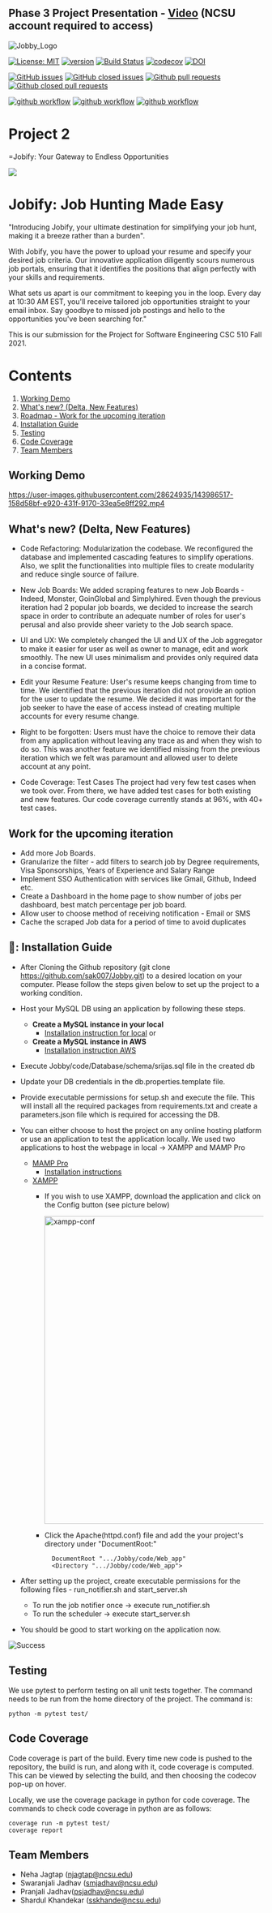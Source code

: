 ## Phase 3 Project Presentation - [Video](https://drive.google.com/file/d/1KCsdtXT9xtVYV2-zRX0HUUuTJPHlqG4b/view?usp=sharing) (NCSU account required to access)

![Jobby_Logo](https://user-images.githubusercontent.com/25822636/143766903-78c31e5e-508d-42fa-8313-c741d278f476.jpg)


[![License: MIT](https://img.shields.io/badge/License-MIT-yellow.svg)](https://opensource.org/licenses/MIT)
[![version](https://img.shields.io/badge/version-3.0-blue)](https://github.com/sak007/Jobby/releases/tag/v3.0)
[![Build Status](https://circleci.com/gh/sak007/Jobby/tree/main.svg?style=svg)](https://circleci.com/gh/sak007/Jobby/tree/main)
[![codecov](https://codecov.io/gh/sak007/Jobby/branch/main/graph/badge.svg?token=Z9MGKKAXN6)](https://codecov.io/gh/sak007/Jobby)
[![DOI](https://zenodo.org/badge/426291746.svg)](https://zenodo.org/badge/latestdoi/426291746)

[![GitHub issues](https://img.shields.io/github/issues/sak007/Jobby)](https://github.com/sak007/Jobby/issues?q=is%3Aopen+is%3Aissue)
[![GitHub closed issues](https://img.shields.io/github/issues-closed/Swaranjali167/Jobify)](https://github.com/Swaranjali167/Jobify/issues?q=is%3Aissue+is%3Aclosed)
[![Github pull requests](https://img.shields.io/github/issues-pr/sak007/Jobby)](https://github.com/sak007/Jobby/pulls)
[![Github closed pull requests](https://img.shields.io/github/issues-pr-closed/Swaranjali167/Jobify)](https://github.com/Swaranjali167/Jobify/pulls?q=is%3Apr+is%3Aclosed)

[![github workflow](https://github.com/sak007/Jobby/actions/workflows/style_checker.yml/badge.svg)](https://github.com/sak007/Jobby/actions/workflows/style_checker.yml)
[![github workflow](https://github.com/sak007/Jobby/actions/workflows/main.yml/badge.svg)](https://github.com/sak007/Jobby/actions/workflows/main.yml)
[![github workflow](https://github.com/sak007/Jobby/actions/workflows/code_cov.yml/badge.svg)](https://github.com/sak007/Jobby/actions/workflows/code_cov.yml)


# Project 2
=Jobify: Your Gateway to Endless Opportunities

![](https://media.giphy.com/media/12df9hrmdliYc8/giphy.gif)


# Jobify: Job Hunting Made Easy
"Introducing Jobify, your ultimate destination for simplifying your job hunt, making it a breeze rather than a burden".

With Jobify, you have the power to upload your resume and specify your desired job criteria. Our innovative application diligently scours numerous job portals, ensuring that it identifies the positions that align perfectly with your skills and requirements.

What sets us apart is our commitment to keeping you in the loop. Every day at 10:30 AM EST, you'll receive tailored job opportunities straight to your email inbox. Say goodbye to missed job postings and hello to the opportunities you've been searching for."

This is our submission for the Project for Software Engineering CSC 510 Fall 2021.

# Contents
  <ol>
    <li><a href="#working-demo">Working Demo</a></li>
    <li><a href="#whats-new-delta-new-features">What's new? (Delta, New Features)</a></li>
    <li><a href="#work-for-the-upcoming-iteration">Roadmap - Work for the upcoming iteration</a></li>
    <li><a href="#-installation-guide">Installation Guide</a></li>
    <li><a href="#testing">Testing</a></li>
    <li><a href="#code-coverage">Code Coverage</a></li>
    <li><a href="#team-members">Team Members</a></li>
  </ol>

## Working Demo

https://user-images.githubusercontent.com/28624935/143986517-158d58bf-e920-431f-9170-33ea5e8ff292.mp4


## What's new? (Delta, New Features)
- Code Refactoring: Modularization the codebase. We reconfigured the database and implemented cascading features to simplify operations. Also, we split the functionalities into multiple files to create modularity and reduce single source of failure.

- New Job Boards: We added scraping features to new Job Boards - Indeed, Monster, GoinGlobal and Simplyhired. Even though the previous iteration had 2 popular job boards, we decided to increase the search space in order to contribute an adequate number of roles for user's perusal and also provide sheer variety to the Job search space.

- UI and UX: We completely changed the UI and UX of the Job aggregator to make it easier for user as well as owner to manage, edit and work smoothly. The new UI uses minimalism and provides only required data in a concise format.

- Edit your Resume Feature: User's resume keeps changing from time to time. We identified that the previous iteration did not provide an option for the user to update the resume. We decided it was important for the job seeker to have the ease of access instead of creating multiple accounts for every resume change.

- Right to be forgotten: Users must have the choice to remove their data from any application without leaving any trace as and when they wish to do so. This was another feature we identified missing from the previous iteration which we felt was paramount and allowed user to delete account at any point.

- Code Coverage: Test Cases The project had very few test cases when we took over. From there, we have added test cases for both existing and new features. Our code coverage currently stands at 96%, with 40+ test cases.

## Work for the upcoming iteration

- Add more Job Boards.
- Granularize the filter - add filters to search job by Degree requirements, Visa Sponsorships, Years of Experience and Salary Range
- Implement SSO Authentication with services like Gmail, Github, Indeed etc.
- Create a Dashboard in the home page to show number of jobs per dashboard, best match percentage per job board.
- Allow user to choose method of receiving notification - Email or SMS
- Cache the scraped Job data for a period of time to avoid duplicates

🔱: Installation Guide
---
- After Cloning the Github repository (git clone https://github.com/sak007/Jobby.git) to a desired location on your computer. Please follow the steps given below to set up the project to a working condition.
- Host your MySQL DB using an application by following these steps.
  * **Create a MySQL instance in your local** 
    + [Installation instruction for local](https://dev.mysql.com/doc/mysql-getting-started/en/#mysql-getting-started-installing)
  or
  * **Create a MySQL instance in AWS**
    + [Installation instruction AWS](https://www.youtube.com/watch?v=Ng_zi11N4_c)
- Execute Jobby/code/Database/schema/srijas.sql file in the created db
- Update your DB credentials in the db.properties.template file.
- Provide executable permissions for setup.sh and execute the file.
This will install all the required packages from requirements.txt and create a parameters.json file which is required for accessing the DB.
- You can either choose to host the project on any online hosting platform or use an application to test the application locally. We used two applications to host the webpage in local -> XAMPP and MAMP Pro
  * [MAMP Pro](https://www.mamp.info/en/downloads/)
    + [Installation instructions](https://documentation.mamp.info/en/MAMP-PRO-Mac/)
  * [XAMPP](https://www.apachefriends.org/download.html)
    + If you wish to use XAMPP, download the application and click on the Config button (see picture below)
    
      <img width="607" alt="xampp-conf" src="https://user-images.githubusercontent.com/28624935/143979475-f2d4b1d6-297c-43ff-8cb5-d243e59ebc57.png">
    + Click the Apache(httpd.conf) file and add the your project's directory under "DocumentRoot:"
      ```
        DocumentRoot ".../Jobby/code/Web_app"
        <Directory ".../Jobby/code/Web_app">
      ```
- After setting up the project, create executable permissions for the following files - run_notifier.sh and start_server.sh
  * To run the job notifier once -> execute run_notifier.sh
  * To run the scheduler -> execute start_server.sh

- You should be good to start working on the application now.

![Success](https://tenor.com/view/success-kid-hells-yes-i-did-it-fuck-yeah-success-gif-5207407.gif)

## Testing

We use pytest to perform testing on all unit tests together. The command needs to be run from the home directory of the project. The command is:
```
python -m pytest test/
```

## Code Coverage

Code coverage is part of the build. Every time new code is pushed to the repository, the build is run, and along with it, code coverage is computed. This can be viewed by selecting the build, and then choosing the codecov pop-up on hover.

Locally, we use the coverage package in python for code coverage. The commands to check code coverage in python are as follows:

```
coverage run -m pytest test/
coverage report
```


## Team Members
  * Neha Jagtap (njagtap@ncsu.edu)
  * Swaranjali Jadhav (smjadhav@ncsu.edu)
  * Pranjali Jadhav(psjadhav@ncsu.edu)
  * Shardul Khandekar (sskhande@ncsu.edu)
  
